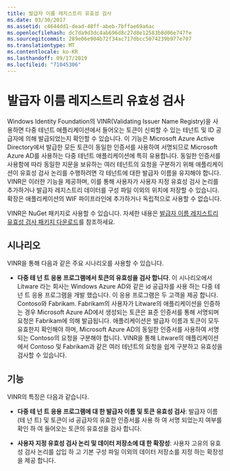 ```yaml
---
title: 발급자 이름 레지스트리 유효성 검사
ms.date: 03/30/2017
ms.assetid: c4644dd1-dead-48ff-abeb-7bffae69a6ac
ms.openlocfilehash: dc7da9d3dc4ab696d8c27d8e12583b8d06e747fe
ms.sourcegitcommit: 289e06e904b72f34ac717dbcc5074239b977e707
ms.translationtype: MT
ms.contentlocale: ko-KR
ms.lasthandoff: 09/17/2019
ms.locfileid: "71045306"
---
```

# <a name="validating-issuer-name-registry"></a>발급자 이름 레지스트리 유효성 검사
Windows Identity Foundation의 VINR(Validating Issuer Name Registry)을 사용하면 다중 테넌트 애플리케이션에서 들어오는 토큰이 신뢰할 수 있는 테넌트 및 ID 공급자에 의해 발급되었는지 확인할 수 있습니다. 이 기능은 Microsoft Azure Active Directory에서 발급한 모든 토큰이 동일한 인증서를 사용하여 서명되므로 Microsoft Azure AD를 사용하는 다중 테넌트 애플리케이션에 특히 유용합니다. 동일한 인증서를 사용함에 따라 동일한 지문을 보유하는 여러 테넌트의 요청을 구분하기 위해 애플리케이션이 유효성 검사 논리를 수행하려면 각 테넌트에 대한 발급자 이름을 유지해야 합니다. VINR은 이러한 기능을 제공하며, 이를 통해 사용자가 사용자 지정 유효성 검사 논리를 추가하거나 발급자 레지스트리 데이터를 구성 파일 이외의 위치에 저장할 수 있습니다. 확장은 애플리케이션의 WIF 파이프라인에 추가하거나 독립적으로 사용할 수 없습니다.  
  
 VINR은 NuGet 패키지로 사용할 수 있습니다. 자세한 내용은 [발급자 이름 레지스트리 유효성 검사 패키지 다운로드](downloading-the-validating-issuer-name-registry-package.md)를 참조하세요.  
  
## <a name="scenarios"></a>시나리오  
 VINR을 통해 다음과 같은 주요 시나리오를 사용할 수 있습니다.  
  
- **다중 테 넌 트 응용 프로그램에서 토큰의 유효성을 검사 합니다**. 이 시나리오에서 Litware 라는 회사는 Windows Azure AD와 같은 id 공급자를 사용 하는 다중 테 넌 트 응용 프로그램을 개발 했습니다. 이 응용 프로그램은 두 고객을 제공 합니다. Contoso와 Fabrikam. Fabrikam의 사용자가 Litware의 애플리케이션을 인증하는 경우 Microsoft Azure AD에서 생성되는 토큰은 표준 인증서를 통해 서명되며 요청은 Fabrikam에 의해 발급됩니다. 애플리케이션은 발급자 이름과 토큰이 모두 유효한지 확인해야 하며, Microsoft Azure AD의 동일한 인증서를 사용하여 서명되는 Contoso의 요청을 구분해야 합니다. VINR을 통해 Litware의 애플리케이션에서 Contoso 및 Fabrikam과 같은 여러 테넌트의 요청을 쉽게 구분하고 유효성을 검사할 수 있습니다.  
  
## <a name="features"></a>기능  
 VINR의 특징은 다음과 같습니다.  
  
- **다중 테 넌 트 응용 프로그램에 대 한 발급자 이름 및 토큰 유효성 검사**: 발급자 이름 (테 넌 트) 및 토큰이 id 공급자의 유효한 인증서를 사용 하 여 서명 되었는지 여부를 확인 하 여 들어오는 토큰의 유효성을 검사 합니다.  
  
- **사용자 지정 유효성 검사 논리 및 데이터 저장소에 대 한 확장성**: 사용자 고유의 유효성 검사 논리를 삽입 하 고 기본 구성 파일 이외의 데이터 저장소를 지정 하는 확장성을 제공 합니다.
